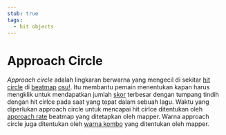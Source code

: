 ```yaml
---
stub: true
tags:
  - hit objects
---
```


# Approach Circle

*Approach circle* adalah lingkaran berwarna yang mengecil di sekitar [hit circle](/wiki/Hit_object/Hit_circle) di [beatmap](/wiki/Beatmap) [osu!](/wiki/Game_mode/osu!). Itu membantu pemain menentukan kapan harus mengklik untuk mendapatkan jumlah [skor](/wiki/Gameplay/Score) terbesar dengan tumpang tindih dengan hit cirlce pada saat yang tepat dalam sebuah lagu. Waktu yang diperlukan approach circle untuk mencapai hit cirlce ditentukan oleh [approach rate](/wiki/Beatmapping/Approach_rate) beatmap yang ditetapkan oleh mapper. Warna approach circle juga ditentukan oleh [warna kombo](/wiki/Beatmapping/Combo_colour) yang ditentukan oleh mapper.
